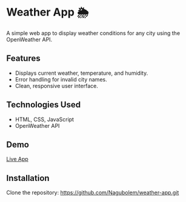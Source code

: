 # Weather App 🌦️
A simple web app to display weather conditions for any city using the OpenWeather API.

## Features
- Displays current weather, temperature, and humidity.
- Error handling for invalid city names.
- Clean, responsive user interface.

## Technologies Used
- HTML, CSS, JavaScript
- OpenWeather API

## Demo
[Live App](https://github.com/Nagubolem/weather-app)

## Installation
Clone the repository:
https://github.com/Nagubolem/weather-app.git